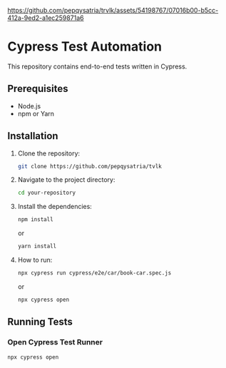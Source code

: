 



https://github.com/pepqysatria/trvlk/assets/54198767/07016b00-b5cc-412a-9ed2-a1ec259871a6



# Cypress Test Automation

This repository contains end-to-end tests written in Cypress.

## Prerequisites

- Node.js
- npm or Yarn

## Installation

1. Clone the repository:
    ```bash
    git clone https://github.com/pepqysatria/tvlk
    ```

2. Navigate to the project directory:
    ```bash
    cd your-repository
    ```

3. Install the dependencies:
    ```bash
    npm install
    ```
    or
    ```bash
    yarn install
    ```
    
3. How to run:
    ```bash
    npx cypress run cypress/e2e/car/book-car.spec.js
    ```
    or
    ```bash
    npx cypress open
    ```


## Running Tests

### Open Cypress Test Runner
```bash
npx cypress open
